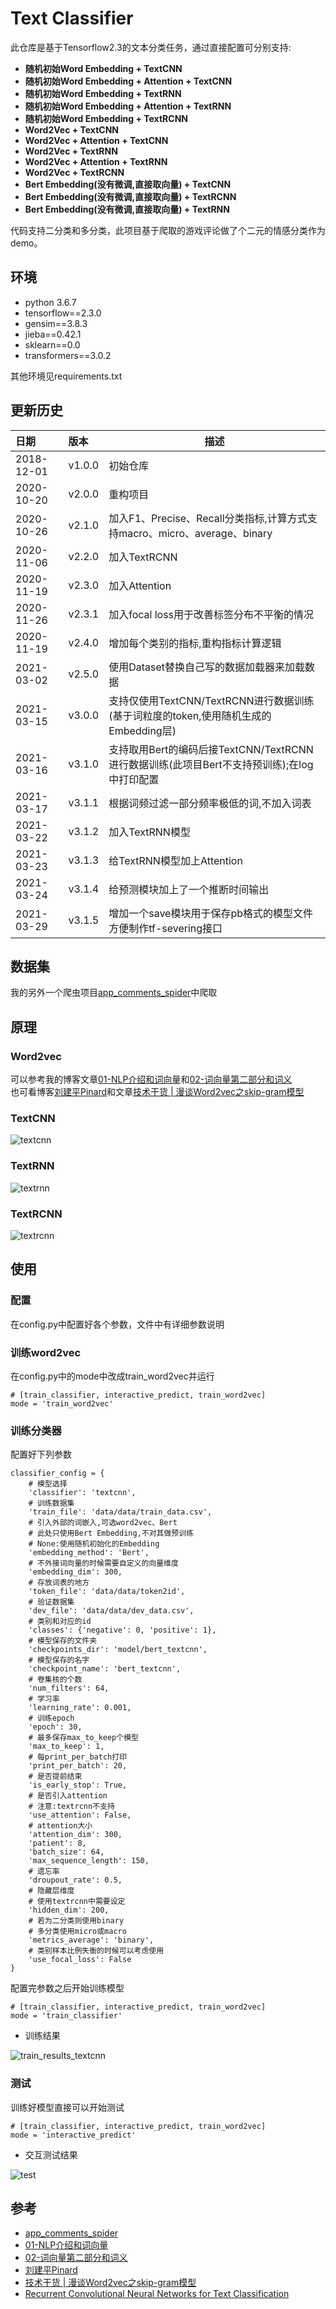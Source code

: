 # Text Classifier
此仓库是基于Tensorflow2.3的文本分类任务，通过直接配置可分别支持:  

* **随机初始Word Embedding + TextCNN**  
* **随机初始Word Embedding + Attention + TextCNN**  
* **随机初始Word Embedding + TextRNN**  
* **随机初始Word Embedding + Attention + TextRNN**   
* **随机初始Word Embedding + TextRCNN**   
* **Word2Vec + TextCNN**   
* **Word2Vec + Attention + TextCNN**  
* **Word2Vec + TextRNN**  
* **Word2Vec + Attention + TextRNN**  
* **Word2Vec + TextRCNN**  
* **Bert Embedding(没有微调,直接取向量) + TextCNN**    
* **Bert Embedding(没有微调,直接取向量) + TextRCNN**    
* **Bert Embedding(没有微调,直接取向量) + TextRNN**    

代码支持二分类和多分类，此项目基于爬取的游戏评论做了个二元的情感分类作为demo。  

## 环境
* python 3.6.7
* tensorflow==2.3.0
* gensim==3.8.3
* jieba==0.42.1
* sklearn==0.0  
* transformers==3.0.2  

其他环境见requirements.txt

## 更新历史
日期|版本|描述
:---|:---|---
2018-12-01|v1.0.0|初始仓库
2020-10-20|v2.0.0|重构项目
2020-10-26|v2.1.0|加入F1、Precise、Recall分类指标,计算方式支持macro、micro、average、binary
2020-11-06|v2.2.0|加入TextRCNN
2020-11-19|v2.3.0|加入Attention
2020-11-26|v2.3.1|加入focal loss用于改善标签分布不平衡的情况
2020-11-19|v2.4.0|增加每个类别的指标,重构指标计算逻辑
2021-03-02|v2.5.0|使用Dataset替换自己写的数据加载器来加载数据
2021-03-15|v3.0.0|支持仅使用TextCNN/TextRCNN进行数据训练(基于词粒度的token,使用随机生成的Embedding层)
2021-03-16|v3.1.0|支持取用Bert的编码后接TextCNN/TextRCNN进行数据训练(此项目Bert不支持预训练);在log中打印配置
2021-03-17|v3.1.1|根据词频过滤一部分频率极低的词,不加入词表
2021-03-22|v3.1.2|加入TextRNN模型
2021-03-23|v3.1.3|给TextRNN模型加上Attention
2021-03-24|v3.1.4|给预测模块加上了一个推断时间输出
2021-03-29|v3.1.5|增加一个save模块用于保存pb格式的模型文件方便制作tf-severing接口

## 数据集
我的另外一个爬虫项目[app_comments_spider](https://github.com/StanleyLsx/app_comments_spider)中爬取

## 原理
### Word2vec
可以参考我的博客文章[01-NLP介绍和词向量](https://lishouxian.cn/2020/04/06/NLP%E4%BB%8B%E7%BB%8D%E5%92%8C%E8%AF%8D%E5%90%91%E9%87%8F/#WordNet)和[02-词向量第二部分和词义](https://lishouxian.cn/2020/04/13/%E8%AF%8D%E5%90%91%E9%87%8F%E7%AC%AC%E4%BA%8C%E9%83%A8%E5%88%86%E5%92%8C%E8%AF%8D%E4%B9%89/)    
也可看博客[刘建平Pinard](https://www.cnblogs.com/pinard/p/7160330.html)和文章[技术干货 | 漫谈Word2vec之skip-gram模型](https://mp.weixin.qq.com/s/reT4lAjwo4fHV4ctR9zbxQ?)

### TextCNN
![textcnn](https://img-blog.csdnimg.cn/20201021000109653.png)

### TextRNN
![textrnn](https://img-blog.csdnimg.cn/20210322154656886.png)

### TextRCNN
![textrcnn](https://img-blog.csdnimg.cn/20201107140825534.png)


## 使用
### 配置
在config.py中配置好各个参数，文件中有详细参数说明

### 训练word2vec
在config.py中的mode中改成train_word2vec并运行
```
# [train_classifier, interactive_predict, train_word2vec]
mode = 'train_word2vec'
```

### 训练分类器
配置好下列参数  
```
classifier_config = {
    # 模型选择
    'classifier': 'textcnn',
    # 训练数据集
    'train_file': 'data/data/train_data.csv',
    # 引入外部的词嵌入,可选word2vec、Bert
    # 此处只使用Bert Embedding,不对其做预训练
    # None:使用随机初始化的Embedding
    'embedding_method': 'Bert',
    # 不外接词向量的时候需要自定义的向量维度
    'embedding_dim': 300,
    # 存放词表的地方
    'token_file': 'data/data/token2id',
    # 验证数据集
    'dev_file': 'data/data/dev_data.csv',
    # 类别和对应的id
    'classes': {'negative': 0, 'positive': 1},
    # 模型保存的文件夹
    'checkpoints_dir': 'model/bert_textcnn',
    # 模型保存的名字
    'checkpoint_name': 'bert_textcnn',
    # 卷集核的个数
    'num_filters': 64,
    # 学习率
    'learning_rate': 0.001,
    # 训练epoch
    'epoch': 30,
    # 最多保存max_to_keep个模型
    'max_to_keep': 1,
    # 每print_per_batch打印
    'print_per_batch': 20,
    # 是否提前结束
    'is_early_stop': True,
    # 是否引入attention
    # 注意:textrcnn不支持
    'use_attention': False,
    # attention大小
    'attention_dim': 300,
    'patient': 8,
    'batch_size': 64,
    'max_sequence_length': 150,
    # 遗忘率
    'droupout_rate': 0.5,
    # 隐藏层维度
    # 使用textrcnn中需要设定
    'hidden_dim': 200,
    # 若为二分类则使用binary
    # 多分类使用micro或macro
    'metrics_average': 'binary',
    # 类别样本比例失衡的时候可以考虑使用
    'use_focal_loss': False
}
```
配置完参数之后开始训练模型  
```
# [train_classifier, interactive_predict, train_word2vec]
mode = 'train_classifier'
```
* 训练结果  

![train_results_textcnn](https://img-blog.csdnimg.cn/2020110713592572.png)

### 测试
训练好模型直接可以开始测试
```
# [train_classifier, interactive_predict, train_word2vec]
mode = 'interactive_predict'
```
* 交互测试结果  

![test](https://img-blog.csdnimg.cn/20201021000109568.png)

## 参考
* [app_comments_spider](https://github.com/StanleyLsx/app_comments_spider)
* [01-NLP介绍和词向量](https://lishouxian.cn/2020/04/06/NLP%E4%BB%8B%E7%BB%8D%E5%92%8C%E8%AF%8D%E5%90%91%E9%87%8F/#WordNet)
* [02-词向量第二部分和词义](https://lishouxian.cn/2020/04/13/%E8%AF%8D%E5%90%91%E9%87%8F%E7%AC%AC%E4%BA%8C%E9%83%A8%E5%88%86%E5%92%8C%E8%AF%8D%E4%B9%89/) 
* [刘建平Pinard](https://www.cnblogs.com/pinard/p/7160330.html)
* [技术干货 | 漫谈Word2vec之skip-gram模型](https://mp.weixin.qq.com/s/reT4lAjwo4fHV4ctR9zbxQ?)
* [Recurrent Convolutional Neural Networks for Text Classification](http://zhengyima.com/my/pdfs/Textrcnn.pdf)

